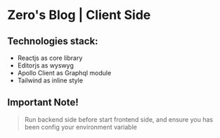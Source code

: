 # Zero's Blog | Client Side

## Technologies stack:
- Reactjs as core library
- Editorjs as wyswyg
- Apollo Client as Graphql module
- Tailwind as inline style 

## Important Note!
> Run backend side before start frontend side, and ensure you has been config your environment variable

